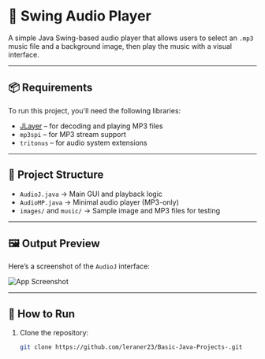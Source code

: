# 🎵 Swing Audio Player

A simple Java Swing-based audio player that allows users to select an `.mp3` music file and a background image, then play the music with a visual interface.

---

## 📦 Requirements

To run this project, you'll need the following libraries:

- [JLayer](http://www.javazoom.net/javalayer/javalayer.html) – for decoding and playing MP3 files  
- `mp3spi` – for MP3 stream support  
- `tritonus` – for audio system extensions

---

## 📁 Project Structure

- `AudioJ.java` → Main GUI and playback logic  
- `AudioMP.java` → Minimal audio player (MP3-only)  
- `images/` and `music/` → Sample image and MP3 files for testing

---

## 🖼️ Output Preview

Here’s a screenshot of the `AudioJ` interface:

![App Screenshot](images/Screenshot%202025-10-07%20162719.png)

---

## 🚀 How to Run

1. Clone the repository:
   ```bash
   git clone https://github.com/leraner23/Basic-Java-Projects-.git
